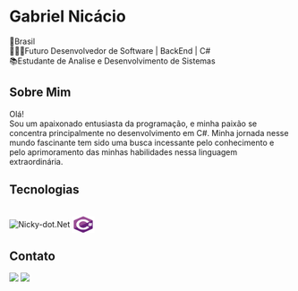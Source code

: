 # Gabriel Nicácio
🔰Brasil<br/>
👨🏼‍💻Futuro Desenvolvedor de Software | BackEnd | C#<br/>
📚Estudante de Analise e Desenvolvimento de Sistemas<br/>

## Sobre Mim 

Olá!<br/> 
Sou um apaixonado entusiasta da programação, e minha paixão se concentra principalmente no desenvolvimento em C#. Minha jornada nesse mundo fascinante tem sido uma busca incessante pelo conhecimento e pelo aprimoramento das minhas habilidades nessa linguagem extraordinária.

## Tecnologias 

<div style="display: inline_block"><br>
  <img align="center" alt="Nicky-dot.Net" height="30" width="40" src="https://cdn.jsdelivr.net/gh/devicons/devicon/icons/dot-net/dot-net-plain-wordmark.svg" />
  <img align="center" alt="Nicky-Csharp" height="30" width="40" src="https://raw.githubusercontent.com/devicons/devicon/master/icons/csharp/csharp-original.svg">
</div>

## Contato 

<div>
  <a href="https://www.instagram.com/g.nicacio_/" target="_blank"><img src="https://img.shields.io/badge/-Instagram-%23E4405F?style=for-the-badge&logo=instagram&logoColor=white" target="_blank"></a>
  <a href="https://www.linkedin.com/in/gabriel-nic%C3%A1cio-b8334322a/" target="_blank"><img src="https://img.shields.io/badge/-LinkedIn-%230077B5?style=for-the-badge&logo=linkedin&logoColor=white" target="_blank"></a> 
</div>
